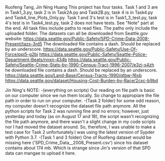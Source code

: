 Ruofeng Tang, Jin Ning Huang
This project has four tasks. Task 1 and 3 are in Task1_3.py, task 2 is in Task2A.py and Task2B.py, task 4 is in Task4.py and Task4_line_Plots_Only.py.
Task 1 and 3's test is in Task1_3_test.py, task 4's test is in Task4_test.py, task 2 does not have tests. See "Note" part at the end.
All task files include paths to read files. The paths only include the uploaded folder.
The datasets can all be downloaded from Seattle.gov website:
https://data.seattle.gov/Public-Safety/SPD-Crime-Data-2008-Present/tazs-3rd5 The downloaded file contains a dash. Should be replaced by an underscore.
https://data.seattle.gov/Public-Safety/Use-Of-Force/ppi5-g2bj
https://data.seattle.gov/Public-Safety/Seattle-Police-Department-Beats/nnxn-434b https://data.seattle.gov/Public-Safety/Seattle-Crime-Stats-by-1990-Census-Tract-1996-2007/e3zj-s4zh he downloaded file contains a dash. Should be replaced by an underscore.
https://data.seattle.gov/Land-Base/Census-Tracts-1990/qtbw-f6xb
https://data.seattle.gov/dataset/Housing-Cost-Burden-by-Race/2cxc-b9bd

Jin Ning's NOTE:
-(everything on scripts) Our reading on file path is basic on our computer since we run them locally. So change to appropiare the file path in order to run on your computer. 
-(Task 2 folder) for some odd reason, my computer doesn't recognize the dataset file path anymore. All the python scripts for Task 2 was running fine and no errors; however, just yesterday and today (as on August 17 and 18), the script wasn't recognizing the file path anymore, and there wasn't a slight change in my code scripts nor I had moved the dataset around. So, therefore, I was unable to make a test case for Task 2 unfortunately.I was using the latest version of Sypder with Python 3.7.
-(Task 1 and 3 folder) One of Ruofeng dataset would be missing here ('SPD_Crime_Data__2008_Present.csv') since his dataset contains about 174 mb. Which is strange since Jin's version of that SPD data can mangae to upload it here.
